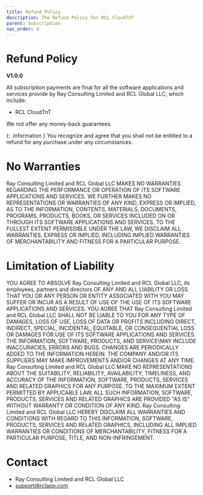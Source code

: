 ```yaml
---
title: Refund Policy
description: The Refund Policy for RCL CloudTnT
parent: Subscription
nav_order: 4
---
```


# Refund Policy
**V1.0.0**

All subscription payments are final for all the software applications and services provide by  Ray Consulting Limited and RCL Global LLC, which include:

- RCL CloudTnT

We not offer any money-back guarantees. 
 
 {: .information }
 You recognize and agree that you shall not be entitled to a refund for any purchase under any circumstances.

# No Warranties 

Ray Consulting Limited and RCL Global LLC MAKES NO WARRANTIES REGARDING THE PERFORMANCE OR OPERATION OF ITS SOFTWARE APPLICATIONS AND SERVICES. WE FURTHER MAKES NO REPRESENTATIONS OR WARRANTIES OF ANY KIND, EXPRESS OR IMPLIED, AS TO THE INFORMATION, CONTENTS, MATERIALS, DOCUMENTS, PROGRAMS, PRODUCTS, BOOKS, OR SERVICES INCLUDED ON OR THROUGH ITS SOFTWARE APPLICATIONS AND SERVICES. TO THE FULLEST EXTENT PERMISSIBLE UNDER THE LAW, WE DISCLAIM ALL WARRANTIES, EXPRESS OR IMPLIED, INCLUDING IMPLIED WARRANTIES OF MERCHANTABILITY AND FITNESS FOR A PARTICULAR PURPOSE. 

# Limitation of Liability 

YOU AGREE TO ABSOLVE Ray Consulting Limited and RCL Global LLC, its employees, partners and directors OF ANY AND ALL LIABILITY OR LOSS THAT YOU OR ANY PERSON OR ENTITY ASSOCIATED WITH YOU MAY SUFFER OR INCUR AS A RESULT OF USE OF THE USE OF ITS SOFTWARE APPLICATIONS AND SERVICES. YOU AGREE THAT Ray Consulting Limited and RCL Global LLC SHALL NOT BE LIABLE TO YOU FOR ANY TYPE OF DAMAGES, LOSS OF USE, LOSS OF DATA OR PROFITS INCLUDING DIRECT, INDIRECT, SPECIAL, INCIDENTAL, EQUITABLE, OR CONSEQUENTIAL LOSS  OR DAMAGES FOR USE OF ITS SOFTWARE APPLICATIONS AND SERVICES. THE INFORMATION, SOFTWARE, PRODUCTS, AND SERVICE\MAY INCLUDE INACCURACIES, ERRORS AND BUGS. CHANGES ARE PERIODICALLY ADDED TO THE INFORMATION HEREIN. THE COMPANY AND/OR ITS SUPPLIERS MAY MAKE IMPROVEMENTS AND/OR CHANGES AT ANY TIME. Ray Consulting Limited and RCL Global LLC MAKE NO REPRESENTATIONS ABOUT THE SUITABILITY, RELIABILITY, AVAILABILITY, TIMELINESS, AND ACCURACY OF THE INFORMATION, SOFTWARE, PRODUCTS, SERVICES AND RELATED GRAPHICS FOR ANY PURPOSE. TO THE MAXIMUM EXTENT PERMITTED BY APPLICABLE LAW, ALL SUCH INFORMATION, SOFTWARE, PRODUCTS, SERVICES AND RELATED GRAPHICS ARE PROVIDED "AS IS" WITHOUT WARRANTY OR CONDITION OF ANY KIND. Ray Consulting Limited and RCL Global LLC HEREBY DISCLAIM ALL WARRANTIES AND CONDITIONS WITH REGARD TO THIS INFORMATION, SOFTWARE, PRODUCTS, SERVICES AND RELATED GRAPHICS, INCLUDING ALL IMPLIED WARRANTIES OR CONDITIONS OF MERCHANTABILITY, FITNESS FOR A PARTICULAR PURPOSE, TITLE, AND NON-INFRINGEMENT. 

# Contact

- Ray Consulting Limited and RCL Global LLC
- support@rclapp.com